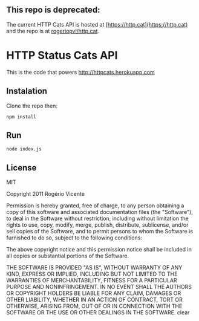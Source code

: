 ## This repo is deprecated:
The current HTTP Cats API is hosted at [https://http.cat](https://http.cat) and the repo is at [rogeriopvl/http.cat](https://github.com/rogeriopvl/http.cat).

# HTTP Status Cats API

This is the code that powers http://httpcats.herokuapp.com

## Instalation

Clone the repo then:

    npm install

## Run

    node index.js

## License

MIT

Copyright 2011 Rogério Vicente

Permission is hereby granted, free of charge, to any person obtaining
a copy of this software and associated documentation files (the
"Software"), to deal in the Software without restriction, including
without limitation the rights to use, copy, modify, merge, publish,
distribute, sublicense, and/or sell copies of the Software, and to
permit persons to whom the Software is furnished to do so, subject to
the following conditions:

The above copyright notice and this permission notice shall be
included in all copies or substantial portions of the Software.

THE SOFTWARE IS PROVIDED "AS IS", WITHOUT WARRANTY OF ANY KIND,
EXPRESS OR IMPLIED, INCLUDING BUT NOT LIMITED TO THE WARRANTIES OF
MERCHANTABILITY, FITNESS FOR A PARTICULAR PURPOSE AND
NONINFRINGEMENT. IN NO EVENT SHALL THE AUTHORS OR COPYRIGHT HOLDERS BE
LIABLE FOR ANY CLAIM, DAMAGES OR OTHER LIABILITY, WHETHER IN AN ACTION
OF CONTRACT, TORT OR OTHERWISE, ARISING FROM, OUT OF OR IN CONNECTION
WITH THE SOFTWARE OR THE USE OR OTHER DEALINGS IN THE SOFTWARE.
clear
